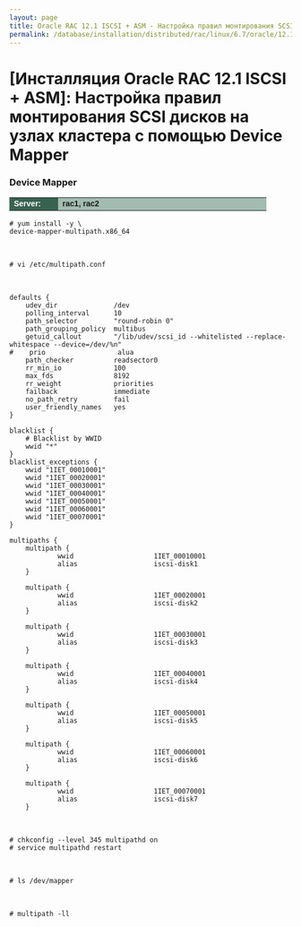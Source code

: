 ```yaml
---
layout: page
title: Oracle RAC 12.1 ISCSI + ASM - Настройка правил монтирования SCSI дисков на узлах кластера с помощью Device Mapper
permalink: /database/installation/distributed/rac/linux/6.7/oracle/12.1/iscsi-asm/setup-mounting-rules-by-device-mapper/
---
```



# [Инсталляция Oracle RAC 12.1 ISCSI + ASM]: Настройка правил монтирования SCSI дисков на узлах кластера с помощью Device Mapper


### Device Mapper


<table cellpadding="4" cellspacing="2" align="center" border="0" width="100%">

<tr>
<td style="color: rgb(255, 255, 255);" bgcolor="#386351" width="14%"><span style="font-family: Arial,Helvetica,sans-serif; font-size: 14px;"><strong>Server:</strong></span></td>
<td height="20" bgcolor="#a2bcb1" width="60%"><span style="font-family: Arial,Helvetica,sans-serif; font-size: 14px;"><strong>rac1, rac2</strong></span></td>
</tr>

</table>


	# yum install -y \
	device-mapper-multipath.x86_64

<br/>

	# vi /etc/multipath.conf

<br/>

	defaults {
		udev_dir              /dev
		polling_interval      10
		path_selector         "round-robin 0"
		path_grouping_policy  multibus
		getuid_callout        "/lib/udev/scsi_id --whitelisted --replace-whitespace --device=/dev/%n"
	#    prio                  alua
		path_checker          readsector0
		rr_min_io             100
		max_fds               8192
		rr_weight             priorities
		failback              immediate
		no_path_retry         fail
		user_friendly_names   yes
	}

	blacklist {
		# Blacklist by WWID
		wwid "*"
	}
	blacklist_exceptions {
		wwid "1IET_00010001"
		wwid "1IET_00020001"
		wwid "1IET_00030001"
		wwid "1IET_00040001"
		wwid "1IET_00050001"
		wwid "1IET_00060001"
		wwid "1IET_00070001"
	}

	multipaths {
		multipath {
				wwid                    1IET_00010001
				alias                   iscsi-disk1
		}

		multipath {
				wwid                    1IET_00020001
				alias                   iscsi-disk2
		}

		multipath {
				wwid                    1IET_00030001
				alias                   iscsi-disk3
		}

		multipath {
				wwid                    1IET_00040001
				alias                   iscsi-disk4
		}

		multipath {
				wwid                    1IET_00050001
				alias                   iscsi-disk5
		}

		multipath {
				wwid                    1IET_00060001
				alias                   iscsi-disk6
		}

		multipath {
				wwid                    1IET_00070001
				alias                   iscsi-disk7
		}


<br/>


	# chkconfig --level 345 multipathd on
	# service multipathd restart

<br/>

	# ls /dev/mapper

<br/>

	# multipath -ll


<!--

http://www.hhutzler.de/blog/rac-11-2-0-4-setup-using-openfiler-with-multipathed-iscsi-disks/

-->
